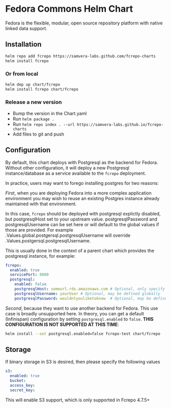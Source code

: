Fedora Commons Helm Chart
=========================

Fedora is the flexible, modular, open source repository platform with native
linked data support.

## Installation

```sh
helm repo add fcrepo https://samvera-labs.github.com/fcrepo-charts
helm install fcrepo
```

### Or from local

```sh
helm dep up chart/fcrepo
helm install fcrepo chart/fcrepo
```

### Release a new version

- Bump the version in the Chart.yaml
- Run `helm package .`
- Run `helm repo index . --url https://samvera-labs.github.io/fcrepo-charts`
- Add files to git and push

## Configuration

By default, this chart deploys with Postgresql as the backend for Fedora.
Without other configuration, it will deploy a new Postgresql instance/database
as a service available to the `fcrepo` deployment.

In practice, users may want to forego installing postgres for two reasons:

_First_, when you are deploying Fedora into a more complex application
environment you may wish to reuse an existing Postgres instance already
maintained with that environment.

In this case, `fcrepo` should be deployed with postgresql explictly disabled, but
postgresqlHost set to your upstream value. postgresqlPassword and postgresqlUsername
can be set here or will default to the global values if those are provided. For example
.Values.global.postgersql.postgresqlUsername will override .Values.postgersql.postgresqlUsername.

This is usually done in the context of a parent chart which provides the postgresql instance, for example:

```yaml
fcrepo:
  enabled: true
  servicePort: 8080
  postgresql:
    enabled: false
    postgresqlHost: someurl.rds.amazonaws.com # Optional, only specify if not using internal chart defined postgersql
    postgresqlUsername: yourUser # Optional, may be defined globally
    postgresqlPassword: wouldntyouliketoknow  # Optional, may be defined globally
```

_Second_, because they want to use another backend for Fedora. This use case is broadly unsupported here. In theory, you can get a default (Infinispan) configuration by setting `postgresql.enabled` to `false`. **THIS CONFIGURATION IS NOT SUPPORTED AT THIS TIME**:

```sh
helm install --set postgresql.enabled=false fcrepo-test chart/fcrepo
```

## Storage
If binary storage in S3 is desired, then please specify the following values

```yaml
s3:
  enabled: true
  bucket:
  access_key:
  secret_key:
```

This will enable S3 support, which is only supported in Fcrepo 4.7.5+

